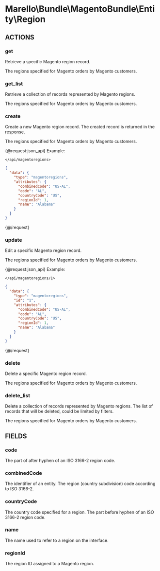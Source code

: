 # Marello\Bundle\MagentoBundle\Entity\Region

## ACTIONS  

### get

Retrieve a specific Magento region record.

The regions specified for Magento orders by Magento customers.

### get_list

Retrieve a collection of records represented by Magento regions.

The regions specified for Magento orders by Magento customers.

### create

Create a new Magento region record.
The created record is returned in the response.

The regions specified for Magento orders by Magento customers.

{@request:json_api}
Example:

`</api/magentoregions>`

```JSON
{
  "data": {
    "type": "magentoregions",
    "attributes": {
      "combinedCode": "US-AL",
      "code": "AL",
      "countryCode": "US",
      "regionId": 1,
      "name": "Alabama"
    }
  }
}
```
{@/request}

### update

Edit a specific Magento region record.

The regions specified for Magento orders by Magento customers.

{@request:json_api}
Example:

`</api/magentoregions/1>`

```JSON
{
  "data": {
    "type": "magentoregions",
    "id": "1",
    "attributes": {
      "combinedCode": "US-AL",
      "code": "AL",
      "countryCode": "US",
      "regionId": 1,
      "name": "Alabama"
    }
  }
}
```
{@/request}

### delete

Delete a specific Magento region record.

The regions specified for Magento orders by Magento customers.

### delete_list

Delete a collection of records represented by Magento regions.
The list of records that will be deleted, could be limited by filters.

The regions specified for Magento orders by Magento customers.

## FIELDS

### code

The part of after hyphen of an ISO 3166-2 region code.

### combinedCode

The identifier of an entity. The region (country subdivision) code according to ISO 3166-2.

### countryCode

The country code specified for a region. The part before hyphen of an ISO 3166-2 region code.

### name

The name used to refer to a region on the interface.

### regionId

The region ID assigned to a Magento region.
